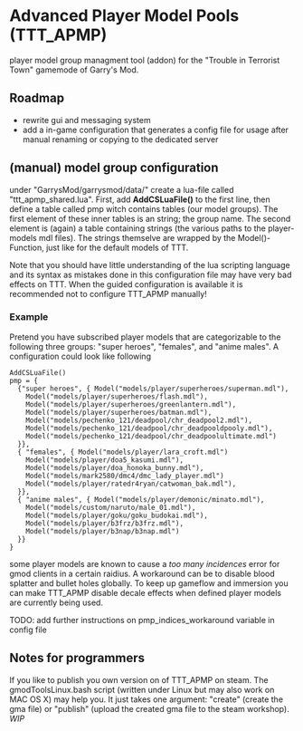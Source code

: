 # Advanced Player Model Pools (TTT_APMP)
player model group managment tool (addon) for the "Trouble in Terrorist Town" gamemode of Garry's Mod.

## Roadmap
- rewrite gui and messaging system
- add a in-game configuration that generates a config file for usage after manual renaming or copying to the dedicated server


## (manual) model group configuration
under "GarrysMod/garrysmod/data/" create a lua-file called "ttt_apmp_shared.lua".
First, add **AddCSLuaFile()** to the first line, then define a table called pmp witch contains tables (our model groups). The first element of these inner tables is an string; the group name. The second element is (again) a table containing strings (the various paths to the player-models mdl files). The strings themselve are wrapped by the Model()-Function, just like for the default models of TTT.

Note that you should have little understanding of the lua scripting language and its syntax as mistakes done in this configuration file may have very bad effects on TTT. When the guided configuration is available it is recommended not to configure TTT_APMP manually!

### Example
Pretend you have subscribed player models that are categorizable to the following three groups: "super heroes", "females", and "anime males". A configuration could look like following
```
AddCSLuaFile()
pmp = {
  {"super heroes", { Model("models/player/superheroes/superman.mdl"),
  	Model("models/player/superheroes/flash.mdl"),
  	Model("models/player/superheroes/greenlantern.mdl"),
  	Model("models/player/superheroes/batman.mdl"),
  	Model("models/pechenko_121/deadpool/chr_deadpool2.mdl"),
  	Model("models/pechenko_121/deadpool/chr_deadpooldpooly.mdl"),
  	Model("models/pechenko_121/deadpool/chr_deadpoolultimate.mdl")
  }},
  { "females", { Model("models/player/lara_croft.mdl")
  	Model("models/player/doa5_kasumi.mdl"),
  	Model("models/player/doa_honoka_bunny.mdl"),
  	Model("models/mark2580/dmc4/dmc_lady_player.mdl")
  	Model("models/player/ratedr4ryan/catwoman_bak.mdl"),
  }},
  { "anime males", { Model("models/player/demonic/minato.mdl"),
  	Model("models/custom/naruto/male_01.mdl"),
  	Model("models/player/goku/goku_budokai.mdl"),
  	Model("models/player/b3frz/b3frz.mdl"),
  	Model("models/player/b3nap/b3nap.mdl")
  }}
}
```

some player models are known to cause a *too many incidences* error for gmod clients in a certain raidius. A workaround can be to disable blood splatter and bullet holes globally. To keep up gameflow and immersion you can make TTT_APMP disable decale effects when defined player models are currently being used.

TODO: add further instructions on pmp_indices_workaround variable in config file

## Notes for programmers
If you like to publish you own version on of TTT_APMP on steam. The gmodToolsLinux.bash script (written under Linux but may also work on MAC OS X) may help you. It just takes one argument: "create" (create the gma file) or "publish" (upload the created gma file to the steam workshop). *WIP*
